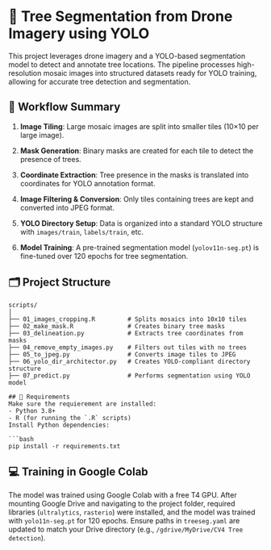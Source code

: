 # 🌳 Tree Segmentation from Drone Imagery using YOLO

This project leverages drone imagery and a YOLO-based segmentation model to detect and annotate tree locations. The pipeline processes high-resolution mosaic images into structured datasets ready for YOLO training, allowing for accurate tree detection and segmentation.

## 📌 Workflow Summary

1. **Image Tiling**: Large mosaic images are split into smaller tiles (10×10 per large image).

2. **Mask Generation**: Binary masks are created for each tile to detect the presence of trees.

3. **Coordinate Extraction**: Tree presence in the masks is translated into coordinates for YOLO annotation format.

4. **Image Filtering & Conversion**: Only tiles containing trees are kept and converted into JPEG format.

5. **YOLO Directory Setup**: Data is organized into a standard YOLO structure with `images/train`, `labels/train`, etc.

6. **Model Training**: A pre-trained segmentation model (`yolov11n-seg.pt`) is fine-tuned over 120 epochs for tree segmentation.

## 🗂️ Project Structure

```
scripts/
│
├── 01_images_cropping.R         # Splits mosaics into 10x10 tiles
├── 02_make_mask.R               # Creates binary tree masks
├── 03_delineation.py            # Extracts tree coordinates from masks
├── 04_remove_empty_images.py    # Filters out tiles with no trees
├── 05_to_jpeg.py                # Converts image tiles to JPEG
├── 06_yolo_dir_architector.py   # Creates YOLO-compliant directory structure
├── 07_predict.py                # Performs segmentation using YOLO model

## 🧪 Requirements
Make sure the requierement are installed:
- Python 3.8+
- R (for running the `.R` scripts)
Install Python dependencies:

```bash
pip install -r requirements.txt
```

## 💻 Training in Google Colab

The model was trained using Google Colab with a free T4 GPU. After mounting Google Drive and navigating to the project folder, required libraries (`ultralytics`, `rasterio`) were installed, and the model was trained with `yolo11n-seg.pt` for 120 epochs. Ensure paths in `treeseg.yaml` are updated to match your Drive directory (e.g., `/gdrive/MyDrive/CV4 Tree detection`).